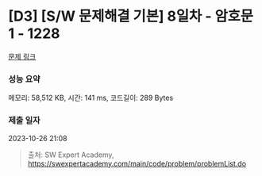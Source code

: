 # [D3] [S/W 문제해결 기본] 8일차 - 암호문1 - 1228 

[문제 링크](https://swexpertacademy.com/main/code/problem/problemDetail.do?contestProbId=AV14w-rKAHACFAYD) 

### 성능 요약

메모리: 58,512 KB, 시간: 141 ms, 코드길이: 289 Bytes

### 제출 일자

2023-10-26 21:08



> 출처: SW Expert Academy, https://swexpertacademy.com/main/code/problem/problemList.do